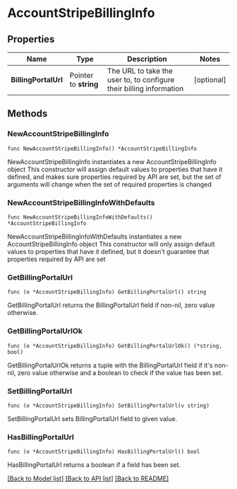 # AccountStripeBillingInfo

## Properties

Name | Type | Description | Notes
------------ | ------------- | ------------- | -------------
**BillingPortalUrl** | Pointer to **string** | The URL to take the user to, to configure their billing information | [optional] 

## Methods

### NewAccountStripeBillingInfo

`func NewAccountStripeBillingInfo() *AccountStripeBillingInfo`

NewAccountStripeBillingInfo instantiates a new AccountStripeBillingInfo object
This constructor will assign default values to properties that have it defined,
and makes sure properties required by API are set, but the set of arguments
will change when the set of required properties is changed

### NewAccountStripeBillingInfoWithDefaults

`func NewAccountStripeBillingInfoWithDefaults() *AccountStripeBillingInfo`

NewAccountStripeBillingInfoWithDefaults instantiates a new AccountStripeBillingInfo object
This constructor will only assign default values to properties that have it defined,
but it doesn't guarantee that properties required by API are set

### GetBillingPortalUrl

`func (o *AccountStripeBillingInfo) GetBillingPortalUrl() string`

GetBillingPortalUrl returns the BillingPortalUrl field if non-nil, zero value otherwise.

### GetBillingPortalUrlOk

`func (o *AccountStripeBillingInfo) GetBillingPortalUrlOk() (*string, bool)`

GetBillingPortalUrlOk returns a tuple with the BillingPortalUrl field if it's non-nil, zero value otherwise
and a boolean to check if the value has been set.

### SetBillingPortalUrl

`func (o *AccountStripeBillingInfo) SetBillingPortalUrl(v string)`

SetBillingPortalUrl sets BillingPortalUrl field to given value.

### HasBillingPortalUrl

`func (o *AccountStripeBillingInfo) HasBillingPortalUrl() bool`

HasBillingPortalUrl returns a boolean if a field has been set.


[[Back to Model list]](../README.md#documentation-for-models) [[Back to API list]](../README.md#documentation-for-api-endpoints) [[Back to README]](../README.md)


